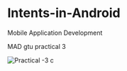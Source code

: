 # Intents-in-Android

Mobile Application Development 

MAD gtu practical 3

![Practical -3 c](https://github.com/dhruv0127/Intents-in-Android/assets/110829154/8620a014-7641-4533-8223-edb584d68fb5)
